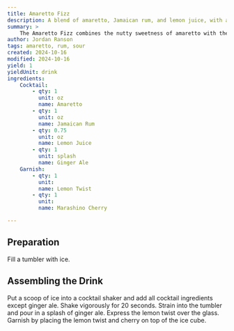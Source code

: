```yaml
---
title: Amaretto Fizz
description: A blend of amaretto, Jamaican rum, and lemon juice, with a fizzy finish.
summary: >
    The Amaretto Fizz combines the nutty sweetness of amaretto with the bold flavors of Jamaican rum and a splash of ginger ale for a fizzy finish. Lemon juice adds a bright tang, while the lemon twist and maraschino cherry provide a simple, elegant garnish. It’s an easy yet flavorful cocktail that works well for both casual sipping and entertaining.
author: Jordan Ranson
tags: amaretto, rum, sour
created: 2024-10-16
modified: 2024-10-16
yield: 1
yieldUnit: drink
ingredients:
    Cocktail:
        - qty: 1
          unit: oz
          name: Amaretto
        - qty: 1
          unit: oz
          name: Jamaican Rum
        - qty: 0.75
          unit: oz
          name: Lemon Juice
        - qty: 1
          unit: splash
          name: Ginger Ale
    Garnish:
        - qty: 1
          unit: 
          name: Lemon Twist
        - qty: 1
          unit: 
          name: Marashino Cherry

---
```


## Preparation

Fill a tumbler with ice.

## Assembling the Drink

Put a scoop of ice into a cocktail shaker and add all cocktail ingredients except ginger ale. Shake vigorously for 20 seconds. Strain into the tumbler and pour in a splash of ginger ale. Express the lemon twist over the glass. Garnish by placing the lemon twist and cherry on top of the ice cube.

